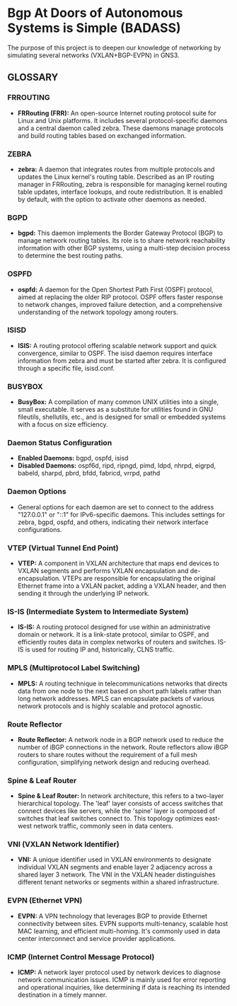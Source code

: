 # Bgp At Doors of Autonomous Systems is Simple (BADASS)

The purpose of this project is to deepen our knowledge of networking by simulating several networks (VXLAN+BGP-EVPN) in GNS3.

## GLOSSARY

### FRROUTING
- **FRRouting (FRR):** An open-source Internet routing protocol suite for Linux and Unix platforms. It includes several protocol-specific daemons and a central daemon called zebra. These daemons manage protocols and build routing tables based on exchanged information.

### ZEBRA
- **zebra:** A daemon that integrates routes from multiple protocols and updates the Linux kernel's routing table. Described as an IP routing manager in FRRouting, zebra is responsible for managing kernel routing table updates, interface lookups, and route redistribution. It is enabled by default, with the option to activate other daemons as needed.

### BGPD
- **bgpd:** This daemon implements the Border Gateway Protocol (BGP) to manage network routing tables. Its role is to share network reachability information with other BGP systems, using a multi-step decision process to determine the best routing paths.

### OSPFD
- **ospfd:** A daemon for the Open Shortest Path First (OSPF) protocol, aimed at replacing the older RIP protocol. OSPF offers faster response to network changes, improved failure detection, and a comprehensive understanding of the network topology among routers.

### ISISD
- **ISIS:** A routing protocol offering scalable network support and quick convergence, similar to OSPF. The isisd daemon requires interface information from zebra and must be started after zebra. It is configured through a specific file, isisd.conf.

### BUSYBOX
- **BusyBox:** A compilation of many common UNIX utilities into a single, small executable. It serves as a substitute for utilities found in GNU fileutils, shellutils, etc., and is designed for small or embedded systems with a focus on size efficiency.

### Daemon Status Configuration
- **Enabled Daemons:** bgpd, ospfd, isisd
- **Disabled Daemons:** ospf6d, ripd, ripngd, pimd, ldpd, nhrpd, eigrpd, babeld, sharpd, pbrd, bfdd, fabricd, vrrpd, pathd

### Daemon Options
- General options for each daemon are set to connect to the address "127.0.0.1" or "::1" for IPv6-specific daemons. This includes settings for zebra, bgpd, ospfd, and others, indicating their network interface configurations.

### VTEP (Virtual Tunnel End Point)
- **VTEP:** A component in VXLAN architecture that maps end devices to VXLAN segments and performs VXLAN encapsulation and de-encapsulation. VTEPs are responsible for encapsulating the original Ethernet frame into a VXLAN packet, adding a VXLAN header, and then sending it through the underlying IP network.

### IS-IS (Intermediate System to Intermediate System)
- **IS-IS:** A routing protocol designed for use within an administrative domain or network. It is a link-state protocol, similar to OSPF, and efficiently routes data in complex networks of routers and switches. IS-IS is used for routing IP and, historically, CLNS traffic.

### MPLS (Multiprotocol Label Switching)
- **MPLS:** A routing technique in telecommunications networks that directs data from one node to the next based on short path labels rather than long network addresses. MPLS can encapsulate packets of various network protocols and is highly scalable and protocol agnostic.

### Route Reflector
- **Route Reflector:** A network node in a BGP network used to reduce the number of iBGP connections in the network. Route reflectors allow iBGP routers to share routes without the requirement of a full mesh configuration, simplifying network design and reducing overhead.

### Spine & Leaf Router
- **Spine & Leaf Router:** In network architecture, this refers to a two-layer hierarchical topology. The 'leaf' layer consists of access switches that connect devices like servers, while the 'spine' layer is composed of switches that leaf switches connect to. This topology optimizes east-west network traffic, commonly seen in data centers.

### VNI (VXLAN Network Identifier)
- **VNI:** A unique identifier used in VXLAN environments to designate individual VXLAN segments and enable layer 2 adjacency across a shared layer 3 network. The VNI in the VXLAN header distinguishes different tenant networks or segments within a shared infrastructure.

### EVPN (Ethernet VPN)
- **EVPN:** A VPN technology that leverages BGP to provide Ethernet connectivity between sites. EVPN supports multi-tenancy, scalable host MAC learning, and efficient multi-homing. It's commonly used in data center interconnect and service provider applications.

### ICMP (Internet Control Message Protocol)
- **ICMP:** A network layer protocol used by network devices to diagnose network communication issues. ICMP is mainly used for error reporting and operational inquiries, like determining if data is reaching its intended destination in a timely manner.